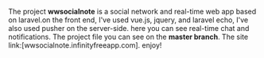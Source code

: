 The project **wwsocialnote** is a social network and real-time web app based on laravel.on the front end, I've used vue.js, jquery, and laravel echo, I've also used pusher on the server-side.
here you can see real-time chat and notifications.
The project file you can see on the **master branch**.
The site link:[wwsocialnote.infinityfreeapp.com].
enjoy!

